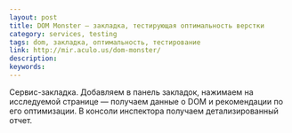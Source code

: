 ```yaml
---
layout: post
title: DOM Monster — закладка, тестирующая оптимальность верстки
category: services, testing
tags: dom, закладка, оптимальность, тестирование
link: http://mir.aculo.us/dom-monster/
description:
keywords:
---
```


<p>Сервис-закладка. Добавляем в панель закладок, нажимаем на исследуемой странице — получаем данные о DOM и рекомендации по его оптимизации. В консоли инспектора получаем детализированный отчет.</p>
